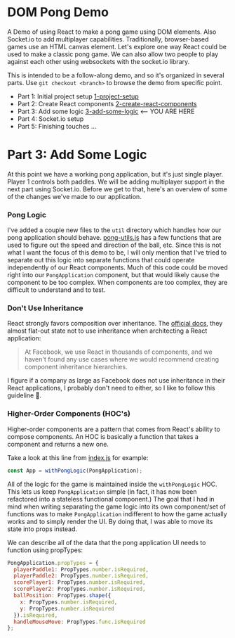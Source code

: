 # DOM Pong Demo

A Demo of using React to make a pong game using DOM elements. Also Socket.io to add multiplayer capabilities. Traditionally, browser-based games use an HTML canvas element. Let's explore one way React could be used to make a classic pong game. We can also allow two people to play against each other using websockets with the socket.io library.

This is intended to be a follow-along demo, and so it's organized in several parts. Use `git checkout <branch>` to browse the demo from specific point.

- Part 1: Initial project setup [1-project-setup](https://github.com/denvaar/dom-pong-demo/tree/1-project-setup)
- Part 2: Create React components [2-create-react-components](https://github.com/denvaar/dom-pong-demo/tree/2-create-react-components)
- Part 3: Add some logic [3-add-some-logic](https://github.com/denvaar/dom-pong-demo/tree/3-add-some-logic)  <-- YOU ARE HERE
- Part 4: Socket.io setup
- Part 5: Finishing touches
...


# Part 3: Add Some Logic

At this point we have a working pong application, but it's just single player. Player 1 controls both paddles. We will be adding multiplayer support in the next part using Socket.io. Before we get to that, here's an overview of some of the changes we've made to our application.

### Pong Logic

I've added a couple new files to the `util` directory which handles how our pong application should behave. [pong-utils.js](https://github.com/denvaar/dom-pong-demo/blob/3-add-some-logic/src/utils/pong-utils.js) has a few functions that are used to figure out the speed and direction of the ball, etc. Since this is not what I want the focus of this demo to be, I will only mention that I've tried to separate out this logic into separate functions that could operate independently of our React components. Much of this code could be moved right into our `PongApplication` component, but that would likely cause the component to be too complex. When components are too complex, they are difficult to understand and to test.

### Don't Use Inheritance

React strongly favors composition over inheritance. The [official docs](https://facebook.github.io/react/docs/composition-vs-inheritance.html#so-what-about-inheritance), they almost flat-out state not to use inheritance when architecting a React application:

>At Facebook, we use React in thousands of components, and we haven't found any use cases where we would recommend creating component inheritance hierarchies.

I figure if a company as large as Facebook does not use inheritance in their React applications, I probably don't need to either, so I like to follow this guideline 💁.

### Higher-Order Components (HOC's)

Higher-order components are a pattern that comes from React's ability to compose components. An HOC is basically a function that takes a component and returns a new one.

Take a look at this line from [index.js](https://github.com/denvaar/dom-pong-demo/blob/3-add-some-logic/src/index.js#L9) for example:

```javascript
const App = withPongLogic(PongApplication);
```

All of the logic for the game is maintained inside the `withPongLogic` HOC. This lets us keep `PongApplication` simple (in fact, it has now been refactored into a stateless functional component.) The goal that I had in mind when writing separating the game logic into its own component/set of functions was to make `PongApplication` indifferent to how the game actually works and to simply render the UI. By doing that, I was able to move its state into props instead.

We can describe all of the data that the pong application UI needs to function using propTypes:

```javascript
PongApplication.propTypes = {
  playerPaddle1: PropTypes.number.isRequired,
  playerPaddle2: PropTypes.number.isRequired,
  scorePlayer1: PropTypes.number.isRequired,
  scorePlayer2: PropTypes.number.isRequired,
  ballPosition: PropTypes.shape({
    x: PropTypes.number.isRequired,
    y: PropTypes.number.isRequired
  }).isRequired,
  handleMouseMove: PropTypes.func.isRequired
};
```
